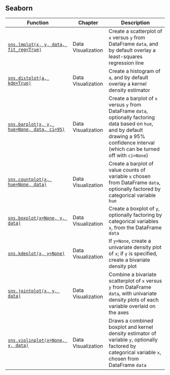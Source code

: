 ## Seaborn

| Function                                                                                                | Chapter            | Description                                                                                                                                                                                   |
| ------------------------------------------------------------------------------------------------------- | ------------------ | --------------------------------------------------------------------------------------------------------------------------------------------------------------------------------------------- |
| [`sns.lmplot(x, y, data, fit_reg=True)`](https://seaborn.pydata.org/generated/seaborn.lmplot.html)      | Data Visualization | Create a scatterplot of `x` versus `y` from DataFrame `data`, and by default overlay a least-squares regression line                                                                          |
| [`sns.distplot(a, kde=True)`](https://seaborn.pydata.org/generated/seaborn.distplot.html)               | Data Visualization | Create a histogram of `a`, and by default overlay a kernel density estimator                                                                                                                  |
| [`sns.barplot(x, y, hue=None, data, ci=95)`](https://seaborn.pydata.org/generated/seaborn.barplot.html) | Data Visualization | Create a barplot of `x` versus `y` from DataFrame `data`, optionally factoring data based on `hue`, and by default drawing a 95% confidence interval (which can be turned off with `ci=None`) |
| [`sns.countplot(x, hue=None, data)`](https://seaborn.pydata.org/generated/seaborn.countplot.html)       | Data Visualization | Create a barplot of value counts of variable `x` chosen from DataFrame `data`, optionally factored by categorical variable `hue`                                                              |
| [`sns.boxplot(x=None, y, data)`](https://seaborn.pydata.org/generated/seaborn.boxplot.html)             | Data Visualization | Create a boxplot of `y`, optionally factoring by categorical variables `x`, from the DataFrame `data`                                                                                         |
| [`sns.kdeplot(x, y=None)`](https://seaborn.pydata.org/generated/seaborn.kdeplot.html)                   | Data Visualization | If `y=None`, create a univariate density plot of `x`; if `y` is specified, create a bivariate density plot                                                                                    |
| [`sns.jointplot(x, y, data)`](https://seaborn.pydata.org/generated/seaborn.jointplot.html)              | Data Visualization | Combine a bivariate scatterplot of `x` versus `y` from DataFrame `data`, with univariate density plots of each variable overlaid on the axes                                                  |
| [`sns.violinplot(x=None, y, data)`](https://seaborn.pydata.org/generated/seaborn.violinplot.html)       | Data Visualization | Draws a combined boxplot and kernel density estimator of variable `y`, optionally factored by categorical variable `x`, chosen from DataFrame `data`                                          |
